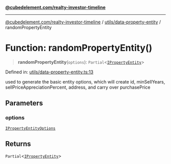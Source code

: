 [**@cubedelement.com/realty-investor-timeline**](../../../index.md)

---

[@cubedelement.com/realty-investor-timeline](../../../modules.md) / [utils/data-property-entity](../index.md) / randomPropertyEntity

# Function: randomPropertyEntity()

> **randomPropertyEntity**(`options`): `Partial`\<[`IPropertyEntity`](../../../properties/i-property-entity/interfaces/IPropertyEntity.md)\>

Defined in: [utils/data-property-entity.ts:13](https://github.com/kvernon/realty-investor-timeline/blob/c7446a8a5576468ac5874a2dd8323180fa97a55b/src/utils/data-property-entity.ts#L13)

used to generate the basic entity options, which will create id, minSellYears, sellPriceAppreciationPercent, address, and carry over purchasePrice

## Parameters

### options

[`IPropertyEntityOptions`](../../../generators/i-property-entity-options/interfaces/IPropertyEntityOptions.md)

## Returns

`Partial`\<[`IPropertyEntity`](../../../properties/i-property-entity/interfaces/IPropertyEntity.md)\>
